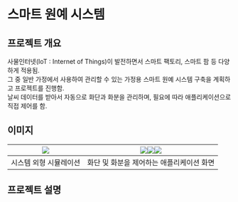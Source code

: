 # 스마트 원예 시스템
## 프로젝트 개요
사물인터넷(IoT : Internet of Things)이 발전하면서 스마트 팩토리, 스마트 팜 등 다양하게 적용됨.   
그 중 일반 가정에서 사용하여 관리할 수 있는 가정용 스마트 원예 시스템 구축을 계획하고 프로젝트를 진행함.   
날씨 데이터를 받아서 자동으로 화단과 화분을 관리하며, 필요에 따라 애플리케이션으로 직접 제어를 함.

## 이미지
| <img src="https://user-images.githubusercontent.com/44526808/103400087-319d6980-4b87-11eb-89a4-d1a6936acc2a.png"></img> | <img src="https://user-images.githubusercontent.com/44526808/103400119-4e39a180-4b87-11eb-9089-b0fd39d4e4d6.png"></img><img src="https://user-images.githubusercontent.com/44526808/103400141-601b4480-4b87-11eb-9345-f56ae056e7de.png"></img><img src="https://user-images.githubusercontent.com/44526808/103400163-70cbba80-4b87-11eb-9b61-f7f29c6d4bf7.png"></img> |
|:---:|:---:|
| 시스템 외형 시뮬레이션 | 화단 및 화분을 제어하는 애플리케이션 화면 |

## 프로젝트 설명
